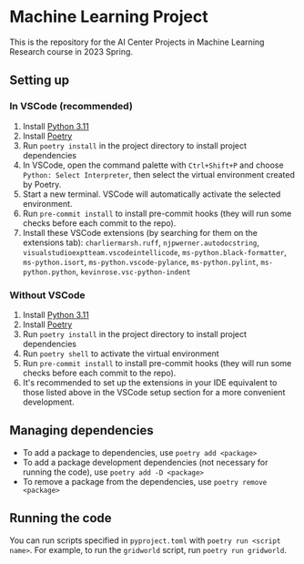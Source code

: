# Machine Learning Project

This is the repository for the AI Center Projects in Machine Learning Research course in 2023 Spring.

## Setting up

### In VSCode (recommended)

1. Install [Python 3.11](https://www.python.org/downloads/)
1. Install [Poetry](https://python-poetry.org/docs/#installation)
1. Run `poetry install` in the project directory to install project dependencies
1. In VSCode, open the command palette with `Ctrl+Shift+P` and choose `Python: Select Interpreter`, then select the virtual environment created by Poetry.
1. Start a new terminal. VSCode will automatically activate the selected environment.
1. Run `pre-commit install` to install pre-commit hooks (they will run some checks before each commit to the repo).
1. Install these VSCode extensions (by searching for them on the extensions tab): `charliermarsh.ruff`, `njpwerner.autodocstring`, `visualstudioexptteam.vscodeintellicode`, `ms-python.black-formatter`, `ms-python.isort`, `ms-python.vscode-pylance`, `ms-python.pylint`, `ms-python.python`, `kevinrose.vsc-python-indent`

### Without VSCode

1. Install [Python 3.11](https://www.python.org/downloads/)
1. Install [Poetry](https://python-poetry.org/docs/#installation)
1. Run `poetry install` in the project directory to install project dependencies
1. Run `poetry shell` to activate the virtual environment
1. Run `pre-commit install` to install pre-commit hooks (they will run some checks before each commit to the repo).
1. It's recommended to set up the extensions in your IDE equivalent to those listed above in the VSCode setup section for a more convenient development.

## Managing dependencies

- To add a package to dependencies, use `poetry add <package>`
- To add a package development dependencies (not necessary for running the code), use `poetry add -D <package>`
- To remove a package from the dependencies, use `poetry remove <package>`

## Running the code

You can run scripts specified in `pyproject.toml` with `poetry run <script name>`. For example, to run the `gridworld` script, run `poetry run gridworld`.
